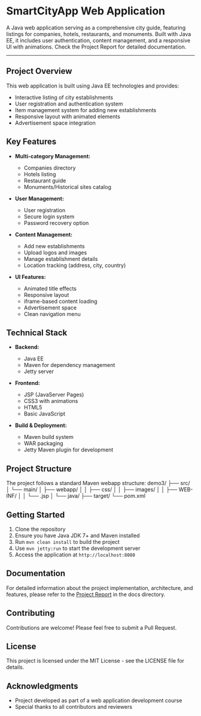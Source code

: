 # SmartCityApp Web Application
A Java web application serving as a comprehensive city guide, featuring listings for companies, hotels, restaurants, and monuments. Built with Java EE, it includes user authentication, content management, and a responsive UI with animations. Check the Project Report for detailed documentation.

____________________________________________________________________________________________________

## Project Overview

This web application is built using Java EE technologies and provides:

- Interactive listing of city establishments
- User registration and authentication system
- Item management system for adding new establishments
- Responsive layout with animated elements
- Advertisement space integration

## Key Features

- **Multi-category Management:**
  - Companies directory
  - Hotels listing
  - Restaurant guide
  - Monuments/Historical sites catalog

- **User Management:**
  - User registration
  - Secure login system
  - Password recovery option

- **Content Management:**
  - Add new establishments
  - Upload logos and images
  - Manage establishment details
  - Location tracking (address, city, country)

- **UI Features:**
  - Animated title effects
  - Responsive layout
  - iframe-based content loading
  - Advertisement space
  - Clean navigation menu

## Technical Stack

- **Backend:**
  - Java EE
  - Maven for dependency management
  - Jetty server

- **Frontend:**
  - JSP (JavaServer Pages)
  - CSS3 with animations
  - HTML5
  - Basic JavaScript

- **Build & Deployment:**
  - Maven build system
  - WAR packaging
  - Jetty Maven plugin for development

## Project Structure

The project follows a standard Maven webapp structure:
demo3/
├── src/
│ └── main/
│ ├── webapp/
│ │ ├── css/
│ │ ├── images/
│ │ ├── WEB-INF/
│ │ └── .jsp
│ └── java/
├── target/
└── pom.xml


## Getting Started

1. Clone the repository
2. Ensure you have Java JDK 7+ and Maven installed
3. Run `mvn clean install` to build the project
4. Use `mvn jetty:run` to start the development server
5. Access the application at `http://localhost:8080`

## Documentation

For detailed information about the project implementation, architecture, and features, please refer to the [Project Report](docs/PROJECT_REPORT.md) in the docs directory.

## Contributing

Contributions are welcome! Please feel free to submit a Pull Request.

## License

This project is licensed under the MIT License - see the LICENSE file for details.

## Acknowledgments

- Project developed as part of a web application development course
- Special thanks to all contributors and reviewers
